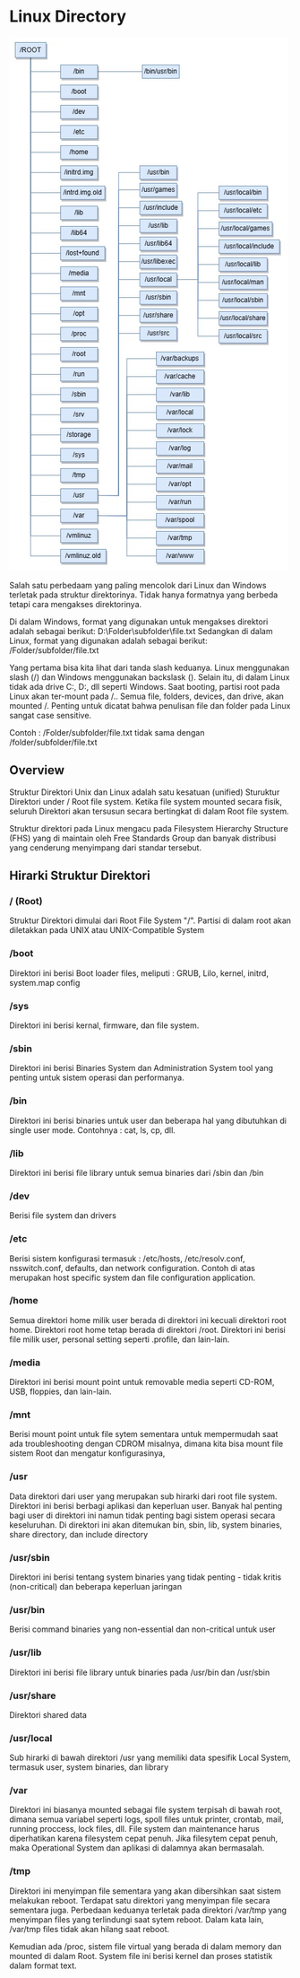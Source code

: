 # Linux Directory
![](../assets/linuxdirectory.jpg)

Salah satu perbedaam yang paling mencolok dari Linux dan Windows terletak pada struktur direktorinya. Tidak hanya formatnya yang berbeda tetapi cara mengakses direktorinya.

Di dalam Windows, format yang digunakan untuk mengakses direktori adalah sebagai berikut:
D:\Folder\subfolder\file.txt
Sedangkan di dalam Linux, format yang digunakan adalah sebagai berikut:
/Folder/subfolder/file.txt

Yang pertama bisa kita lihat dari tanda slash keduanya. Linux menggunakan slash (/) dan Windows menggunakan backslask (\). Selain itu, di dalam Linux tidak ada drive C:, D:, dll seperti Windows.  Saat booting, partisi root pada Linux akan ter-mount pada /.. Semua file, folders, devices, dan drive, akan mounted /. Penting untuk dicatat bahwa penulisan file dan folder pada Linux sangat case sensitive.

Contoh :
/Folder/subfolder/file.txt tidak sama dengan /folder/subfolder/file.txt

## Overview

Struktur Direktori Unix dan Linux adalah satu kesatuan (unified) Sturuktur Direktori under / Root file system. 
Ketika file system mounted secara fisik, seluruh Direktori akan tersusun secara bertingkat di dalam Root file system.

Struktur direktori pada Linux mengacu pada Filesystem Hierarchy Structure (FHS) yang di maintain oleh Free Standards Group dan banyak distribusi yang cenderung menyimpang dari standar tersebut.

## Hirarki Struktur Direktori

### / (Root)
Struktur Direktori dimulai dari Root File System "/". Partisi di dalam root akan diletakkan pada UNIX atau UNIX-Compatible System

### /boot
Direktori ini berisi Boot loader files, meliputi :
GRUB, Lilo, kernel, initrd, system.map config

### /sys
Direktori ini berisi kernal, firmware, dan file system.

### /sbin
Direktori ini berisi Binaries System dan Administration System tool yang penting untuk sistem operasi dan performanya.

### /bin
Direktori ini berisi binaries untuk user dan beberapa hal yang dibutuhkan di single user mode. Contohnya : cat, ls, cp, dll.

### /lib
Direktori ini berisi file library untuk semua binaries dari /sbin dan /bin

### /dev
Berisi file system dan drivers

### /etc
Berisi sistem konfigurasi termasuk :
/etc/hosts, /etc/resolv.conf, nsswitch.conf, defaults, dan network configuration. Contoh di atas merupakan host specific system dan file configuration application.

### /home
Semua direktori home milik user berada di direktori ini kecuali direktori root home. Direktori root home tetap berada di direktori /root.
Direktori ini berisi file milik user, personal setting seperti .profile, dan lain-lain.

### /media
Direktori ini berisi mount point untuk removable media seperti CD-ROM, USB, floppies, dan lain-lain.

### /mnt
Berisi mount point untuk file sytem sementara untuk mempermudah saat ada troubleshooting dengan CDROM misalnya, dimana kita bisa mount file sistem Root dan mengatur konfigurasinya,

### /usr
Data direktori dari user yang merupakan sub hirarki dari root file system. Direktori ini berisi berbagi aplikasi dan keperluan user. Banyak hal penting bagi user di direktori ini namun tidak penting bagi sistem operasi secara keseluruhan. Di direktori ini akan ditemukan bin, sbin, lib, system binaries, share directory, dan include directory

### /usr/sbin
Direktori ini berisi tentang system binaries yang tidak penting - tidak kritis (non-critical)  dan beberapa keperluan jaringan

### /usr/bin
Berisi command binaries yang non-essential dan non-critical untuk user

### /usr/lib
Direktori ini berisi file library untuk binaries pada /usr/bin dan /usr/sbin

### /usr/share
Direktori shared data

### /usr/local
Sub hirarki di bawah direktori /usr yang memiliki data spesifik Local System, termasuk user, system binaries, dan library

### /var
Direktori ini biasanya mounted sebagai file system terpisah di bawah root, dimana semua variabel seperti logs, spoll files untuk printer, crontab, mail, running proccess, lock files, dll. File system dan maintenance harus diperhatikan karena filesystem cepat penuh. Jika filesytem cepat penuh, maka Operational System dan aplikasi di dalamnya akan bermasalah.

### /tmp
Direktori ini menyimpan file sementara yang akan dibersihkan saat sistem melakukan reboot. Terdapat satu direktori yang menyimpan file secara sementara juga. Perbedaan keduanya terletak pada direktori /var/tmp yang menyimpan files yang terlindungi saat sytem reboot. Dalam kata lain, /var/tmp files tidak akan hilang saat reboot.

Kemudian ada /proc, sistem file virtual yang berada di dalam memory dan mounted di dalam Root. System file ini berisi kernel dan proses statistik dalam format text.